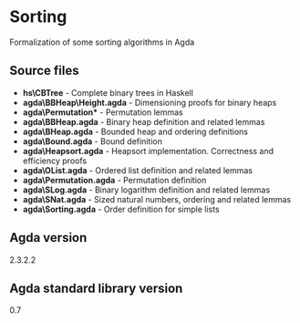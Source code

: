 # Sorting

Formalization of some sorting algorithms in Agda

## Source files ##
- **hs\CBTree** - Complete binary trees in Haskell
- **agda\BBHeap\Height.agda** - Dimensioning proofs for binary heaps
- **agda\Permutation\*** - Permutation lemmas
- **agda\BBHeap.agda** - Binary heap definition and related lemmas
- **agda\BHeap.agda** - Bounded heap and ordering definitions
- **agda\Bound.agda** - Bound definition
- **agda\Heapsort.agda** - Heapsort implementation. Correctness and efficiency proofs
- **agda\OList.agda** - Ordered list definition and related lemmas
- **agda\Permutation.agda** - Permutation definition
- **agda\SLog.agda** - Binary logarithm definition and related lemmas
- **agda\SNat.agda** - Sized natural numbers, ordering and related lemmas
- **agda\Sorting.agda** - Order definition for simple lists

## Agda version ##
2.3.2.2

## Agda standard library version ##
0.7

